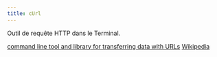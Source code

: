 ```yaml
---
title: cUrl
---
```


Outil de requête HTTP dans le Terminal.

[command line tool and library for transferring data with URLs](https://curl.haxx.se/)
[Wikipedia](https://fr.wikipedia.org/wiki/CURL)
